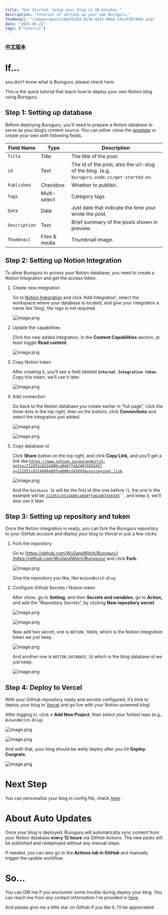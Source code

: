 ```yaml
---
title: "Get Started: Setup your blog in 10 minutes "
description: "Tutorial of setting up your own Buroguru."
thumbnail: "/images/posts/8da7b1b9-0139-4d15-904e-34cef26f4d9c.png"
date: "2025-06-22"
tags: ["tutorial"]
---
```


### [中文版本](https://buroguru.zudo.cc/posts/get-started-zh)


# If…


you don’t know what is Buroguru, please check here.


This is the quick tutorial that teach how to deploy your own Notion blog using Buroguru.


## Step 1: Setting up database


Before deploying Buroguru, you'll need to prepare a Notion database to serve as your blog’s content source. You can either clone the [template](/21ad51c831448068b621f3b5def5dd2d) or create your own with following fields.


| Field Name    | Type          | Description                                                                                 |
| ------------- | ------------- | ------------------------------------------------------------------------------------------- |
| `Title`       | Title         | The title of the post.                                                                      |
| `id`          | Text          | The id of the post, also the url-slug of the blog. (e.g. `buruguru.zudo.cc/get-started-en`. |
| `Published`   | Checkbox      | Whether to publish.                                                                         |
| `Tags`        | Multi-select  | Category tags                                                                               |
| `Date`        | Date          | Just date that indicate the time your wrote the post.                                       |
| `Description` | Text          | Brief summary of the posts shown in preview.                                                |
| `Thumbnail`   | Files & media | Thumbnail image.                                                                            |


## Step 2: Setting up Notion Integration


To allow Buroguru to access your Notion database, you need to create a Notion Integration and get the access token.

1. Create new integration

	Go to [Notion Integration](https://www.notion.so/profile/integrations) and click ‘Add Integration’, select the workspace where your database is located, and give your integration a name like ‘blog’, the logo is not required.


	![image.png](/images/posts/f404524d-45ac-48d3-b362-e91ef1b64523.png)

2. Update the capabilities

	Click the new added integration, In the **Content Capabilities** section, at least toggle **Read content.**


	![image.png](/images/posts/df2d08a7-c826-4c38-8f50-9699eea72439.png)

3. Copy Notion token

	After creating it, you’ll see a field labeled **`Internal Integration Token`**. Copy this token, we’ll use it later.


	![image.png](/images/posts/f8be69d0-a2a9-4212-bdb1-936932aa2fce.png)

4. Add connection

	Go back to the Notion database you create earlier in “full page”, click the three dots in the top right, then on the bottom, click **Connections** and select the integration just added.


	![image.png](/images/posts/0c5b2da3-2b47-442e-b482-2953f703b905.png)


	![image.png](/images/posts/1feec540-7144-48e2-bf04-4dfefbb0e870.png)

5. Copy database id

	Click **Share** button on the top right, and click **Copy Link,** and you’ll get a link like [`https://www.notion.so/wusandwitch-notes/212d51c8314480ca8d4ffa62487XXXXXX?v=212d51c8314480a89fea000cXXXXXX&source=copy_link`](https://www.notion.so/wusandwitch-notes/212d51c8314480ca8d4ffa624873e734?v=212d51c8314480a89fea000c43f4e73f) .


	![image.png](/images/posts/3e9c248f-772b-46ba-ad17-d4fe0d2af6f3.png)


	And the `Database ID` will be the first id (the one before `?`), the one in the example will be  [`212d51c8314480ca8d4ffa62487XXXXXX`](https://www.notion.so/wusandwitch-notes/212d51c8314480ca8d4ffa624873e734?v=212d51c8314480a89fea000c43f4e73f)```, and keep it, we'll also use it later.


## Step 3: Setting up repository and token


Once the Notion integration is ready, you can fork the Buroguru repository to your GitHub account and deploy your blog to Vercel in just a few clicks.

1. Fork the repository

	Go to [https://github.com/WuSandWitch/Buroguru](https://github.com/WuSandWitch/Buroguru) and click **Fork.**


	![image.png](/images/posts/9f5b0da7-1fa4-4e49-9cf6-4c1c982f1ea9.png)


	Give the repository you like, like `WuSandWitch-Blog`

2. Configure Github Secrets /  Notion token

	After clone, go to **Setting**, and then **Secrets and variables**, go to **Action,** and add the “Repository Secrets”, by clicking **New repository secret.**


	![image.png](/images/posts/45487431-9ca4-4127-922b-a7f3ab135289.png)


	![image.png](/images/posts/af32d5b1-0c10-40e6-af30-2c749cb4dd67.png)


	Now add two secret, one is `NOTION_TOKEN`, which is the Notion Integration token we just keep.


	![image.png](/images/posts/10df8a60-aeca-4ab4-9ab8-7b307894f87c.png)


	And another one is `NOTION_DATABASE_ID` which is the blog database id we just keep.


	![image.png](/images/posts/37e0f4a5-4a96-4f37-a13a-e99a4aaafa07.png)


## Step 4: Deploy to Vercel


With your GitHub repository ready and secrets configured, it’s time to deploy your blog to [Vercel](https://vercel.com/) and go live with your Notion-powered blog!


After logging in, click **+ Add New Project**, then select your forked repo (e.g., `WuSandWitch-Blog`).


![image.png](/images/posts/b2e7f1a4-8050-4076-bcf0-522fb1401bf6.png)


![image.png](/images/posts/f7b28ad2-d663-4146-838a-1f64ed80abfc.png)


And with that, your blog should be welly deploy after you hit **Deploy. Congrats.**


![image.png](/images/posts/d525bf5d-924a-41a4-9539-b33379cad751.png)


# Next Step


You can personalize your blog in config file, check [here](https://buroguru.zudo.cc/posts/config-guide-en).


# About Auto Updates


Once your blog is deployed, Buroguru will automatically sync content from your Notion database **every 12 hours** via GitHub Actions. The new posts will be published and redeployed without any manual steps.


If needed, you can also go to the **Actions tab in GitHub** and manually trigger the update workflow.


# So…


You can DM me if you encounter some trouble during deploy your blog. You can reach me from any contact information I’ve provided in [here](https://wusandwitch.zudo.cc/).


And please give me a little star on Github if you like it, I’ll be appreciated.

